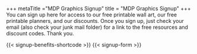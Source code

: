 +++
metaTitle ="MDP Graphics Signup"
title = "MDP Graphics Signup"
+++
You can sign up here for access to our free printable wall art, our free printable planners, and our discounts. Once you sign up, just check your email (also check your junk mail folder) for a link to the free resources and discount codes. 
Thank you.

{{< signup-benefits-shortcode >}}
{{< signup-form >}}

